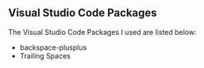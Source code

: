 ## Visual Studio Code Packages

The Visual Studio Code Packages I used are listed below:

- backspace-plusplus
- Trailing Spaces

